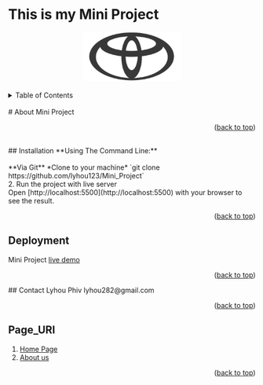 <a name="readme-top"></a>
# This is my Mini Project
<div align="center">
  <a href="">
    <img src="https://github.com/lyhou123/Mini_Project/blob/main/img/Toyota-logo.png" alt="Logo" width="200" height="100">
  </a
 </div>
 </div>
<br>
<details>
  <summary>Table of Contents</summary>
  <ol>
    <li>
      <a href="#About Opensource Template">About The Project</a>
    </li>
    <li>
      <a href="#getting-started">Getting Started</a>
      <ul>
        <li><a href="#Installation">Local Installation</a></li>
        <li><a href="#Deployment">Deployment</a></li>
      </ul>
        <li>
      <a href="#Page_URl">Page Url</a>
    </li>
        <li>
      <a href="#Contact">Contact Us</a>
    </li>
    </li>
  </ol>
</details>
<br>
# About Mini Project
 <p align="right">(<a href="#readme-top">back to top</a>)</p>
<br>
## Installation
**Using The Command Line:**
<br>
<br>
**Via Git**
*Clone to your machine*
`git clone https://github.com/lyhou123/Mini_Project`
<br>
2. Run the project with live server
<br>
Open [http://localhost:5500](http://localhost:5500) with your browser to see the result.
<p align="right">(<a href="#readme-top">back to top</a>)</p>

## Deployment
 Mini Project [live demo](https://mini-project-ten-beige.vercel.app/index.html)
 <p align="right">(<a href="#readme-top">back to top</a>)</p>
 ## Contact
Lyhou Phiv lyhou282@gmail.com
<p align="right">(<a href="#readme-top">back to top</a>)</p>

 ## Page_URl
 1.  [Home Page](https://opensource-templates-9xu7.vercel.app/)
 5.  [About us](https://opensource-templates-9xu7.vercel.app/html/about.html)
    <p align="right">(<a href="#readme-top">back to top</a>)</p>
